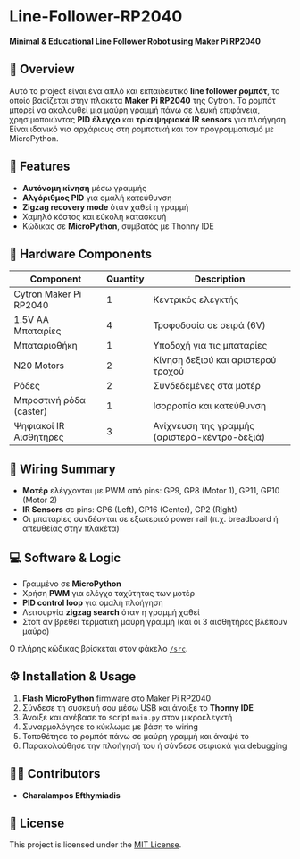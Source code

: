# Line-Follower-RP2040

**Minimal & Educational Line Follower Robot using Maker Pi RP2040**

## 🧠 Overview

Αυτό το project είναι ένα απλό και εκπαιδευτικό **line follower ρομπότ**, το οποίο βασίζεται στην πλακέτα **Maker Pi RP2040** της Cytron. Το ρομπότ μπορεί να ακολουθεί μια μαύρη γραμμή πάνω σε λευκή επιφάνεια, χρησιμοποιώντας **PID έλεγχο** και **τρία ψηφιακά IR sensors** για πλοήγηση. Είναι ιδανικό για αρχάριους στη ρομποτική και τον προγραμματισμό με MicroPython.

## 🚀 Features

* **Αυτόνομη κίνηση** μέσω γραμμής
* **Αλγόριθμος PID** για ομαλή κατεύθυνση
* **Zigzag recovery mode** όταν χαθεί η γραμμή
* Χαμηλό κόστος και εύκολη κατασκευή
* Κώδικας σε **MicroPython**, συμβατός με Thonny IDE

## 🔩 Hardware Components

| Component               | Quantity | Description                                   |
| ----------------------- | -------- | --------------------------------------------- |
| Cytron Maker Pi RP2040  | 1        | Κεντρικός ελεγκτής                            |
| 1.5V AA Μπαταρίες       | 4        | Τροφοδοσία σε σειρά (6V)                      |
| Μπαταριοθήκη            | 1        | Υποδοχή για τις μπαταρίες                     |
| N20 Motors              | 2        | Κίνηση δεξιού και αριστερού τροχού            |
| Ρόδες                   | 2        | Συνδεδεμένες στα μοτέρ                        |
| Μπροστινή ρόδα (caster) | 1        | Ισορροπία και κατεύθυνση                      |
| Ψηφιακοί IR Αισθητήρες  | 3        | Ανίχνευση της γραμμής (αριστερά-κέντρο-δεξιά) |


## 🔌 Wiring Summary

* **Μοτέρ** ελέγχονται με PWM από pins: GP9, GP8 (Motor 1), GP11, GP10 (Motor 2)
* **IR Sensors** σε pins: GP6 (Left), GP16 (Center), GP2 (Right)
* Οι μπαταρίες συνδέονται σε εξωτερικό power rail (π.χ. breadboard ή απευθείας στην πλακέτα)

## 💻 Software & Logic

* Γραμμένο σε **MicroPython**
* Χρήση **PWM** για ελέγχο ταχύτητας των μοτέρ
* **PID control loop** για ομαλή πλοήγηση
* Λειτουργία **zigzag search** όταν η γραμμή χαθεί
* Στοπ αν βρεθεί τερματική μαύρη γραμμή (και οι 3 αισθητήρες βλέπουν μαύρο)

Ο πλήρης κώδικας βρίσκεται στον φάκελο [`/src`](./src).

## ⚙️ Installation & Usage

1. **Flash MicroPython** firmware στο Maker Pi RP2040
2. Σύνδεσε τη συσκευή σου μέσω USB και άνοιξε το **Thonny IDE**
3. Άνοιξε και ανέβασε το script `main.py` στον μικροελεγκτή
4. Συναρμολόγησε το κύκλωμα με βάση το wiring
5. Τοποθέτησε το ρομπότ πάνω σε μαύρη γραμμή και άναψέ το
6. Παρακολούθησε την πλοήγησή του ή σύνδεσε σειριακά για debugging

## 🧑‍💻 Contributors

* **Charalampos Efthymiadis**


## 📜 License

This project is licensed under the [MIT License](LICENSE).
